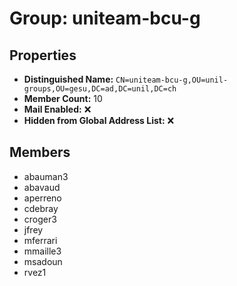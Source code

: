 # Group: uniteam-bcu-g

## Properties

- **Distinguished Name:** `CN=uniteam-bcu-g,OU=unil-groups,OU=gesu,DC=ad,DC=unil,DC=ch`
- **Member Count:** 10
- **Mail Enabled:** ❌
- **Hidden from Global Address List:** ❌

## Members

- abauman3
- abavaud
- aperreno
- cdebray
- croger3
- jfrey
- mferrari
- mmaille3
- msadoun
- rvez1
